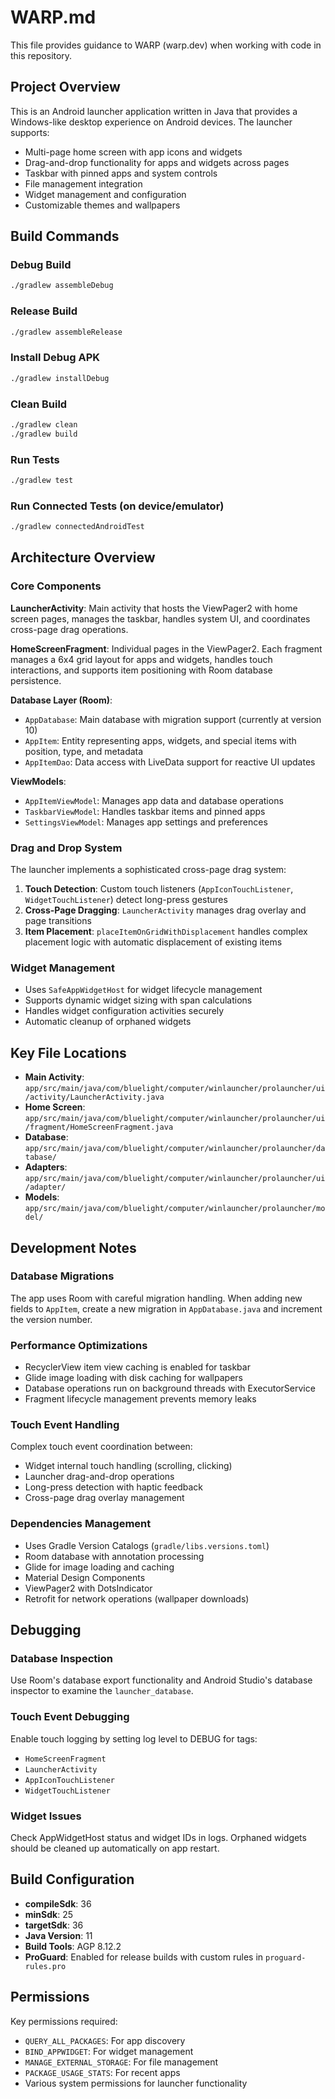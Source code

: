 # WARP.md

This file provides guidance to WARP (warp.dev) when working with code in this repository.

## Project Overview

This is an Android launcher application written in Java that provides a Windows-like desktop experience on Android devices. The launcher supports:

- Multi-page home screen with app icons and widgets
- Drag-and-drop functionality for apps and widgets across pages  
- Taskbar with pinned apps and system controls
- File management integration
- Widget management and configuration
- Customizable themes and wallpapers

## Build Commands

### Debug Build
```bash
./gradlew assembleDebug
```

### Release Build  
```bash
./gradlew assembleRelease
```

### Install Debug APK
```bash
./gradlew installDebug
```

### Clean Build
```bash
./gradlew clean
./gradlew build
```

### Run Tests
```bash
./gradlew test
```

### Run Connected Tests (on device/emulator)
```bash
./gradlew connectedAndroidTest
```

## Architecture Overview

### Core Components

**LauncherActivity**: Main activity that hosts the ViewPager2 with home screen pages, manages the taskbar, handles system UI, and coordinates cross-page drag operations.

**HomeScreenFragment**: Individual pages in the ViewPager2. Each fragment manages a 6x4 grid layout for apps and widgets, handles touch interactions, and supports item positioning with Room database persistence.

**Database Layer (Room)**:
- `AppDatabase`: Main database with migration support (currently at version 10)
- `AppItem`: Entity representing apps, widgets, and special items with position, type, and metadata
- `AppItemDao`: Data access with LiveData support for reactive UI updates

**ViewModels**:
- `AppItemViewModel`: Manages app data and database operations
- `TaskbarViewModel`: Handles taskbar items and pinned apps  
- `SettingsViewModel`: Manages app settings and preferences

### Drag and Drop System

The launcher implements a sophisticated cross-page drag system:

1. **Touch Detection**: Custom touch listeners (`AppIconTouchListener`, `WidgetTouchListener`) detect long-press gestures
2. **Cross-Page Dragging**: `LauncherActivity` manages drag overlay and page transitions
3. **Item Placement**: `placeItemOnGridWithDisplacement` handles complex placement logic with automatic displacement of existing items

### Widget Management

- Uses `SafeAppWidgetHost` for widget lifecycle management
- Supports dynamic widget sizing with span calculations
- Handles widget configuration activities securely
- Automatic cleanup of orphaned widgets

## Key File Locations

- **Main Activity**: `app/src/main/java/com/bluelight/computer/winlauncher/prolauncher/ui/activity/LauncherActivity.java`
- **Home Screen**: `app/src/main/java/com/bluelight/computer/winlauncher/prolauncher/ui/fragment/HomeScreenFragment.java`  
- **Database**: `app/src/main/java/com/bluelight/computer/winlauncher/prolauncher/database/`
- **Adapters**: `app/src/main/java/com/bluelight/computer/winlauncher/prolauncher/ui/adapter/`
- **Models**: `app/src/main/java/com/bluelight/computer/winlauncher/prolauncher/model/`

## Development Notes

### Database Migrations
The app uses Room with careful migration handling. When adding new fields to `AppItem`, create a new migration in `AppDatabase.java` and increment the version number.

### Performance Optimizations
- RecyclerView item view caching is enabled for taskbar
- Glide image loading with disk caching for wallpapers
- Database operations run on background threads with ExecutorService
- Fragment lifecycle management prevents memory leaks

### Touch Event Handling
Complex touch event coordination between:
- Widget internal touch handling (scrolling, clicking)
- Launcher drag-and-drop operations  
- Long-press detection with haptic feedback
- Cross-page drag overlay management

### Dependencies Management
- Uses Gradle Version Catalogs (`gradle/libs.versions.toml`)
- Room database with annotation processing
- Glide for image loading and caching
- Material Design Components
- ViewPager2 with DotsIndicator
- Retrofit for network operations (wallpaper downloads)

## Debugging

### Database Inspection
Use Room's database export functionality and Android Studio's database inspector to examine the `launcher_database`.

### Touch Event Debugging  
Enable touch logging by setting log level to DEBUG for tags:
- `HomeScreenFragment`
- `LauncherActivity` 
- `AppIconTouchListener`
- `WidgetTouchListener`

### Widget Issues
Check AppWidgetHost status and widget IDs in logs. Orphaned widgets should be cleaned up automatically on app restart.

## Build Configuration

- **compileSdk**: 36
- **minSdk**: 25  
- **targetSdk**: 36
- **Java Version**: 11
- **Build Tools**: AGP 8.12.2
- **ProGuard**: Enabled for release builds with custom rules in `proguard-rules.pro`

## Permissions

Key permissions required:
- `QUERY_ALL_PACKAGES`: For app discovery
- `BIND_APPWIDGET`: For widget management
- `MANAGE_EXTERNAL_STORAGE`: For file management
- `PACKAGE_USAGE_STATS`: For recent apps
- Various system permissions for launcher functionality